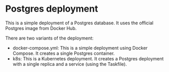 # Postgres deployment

This is a simple deployment of a Postgres database. It uses the official Postgres image from Docker Hub.

There are two variants of the deployment:

- docker-compose.yml: This is a simple deployment using Docker Compose. It creates a single Postgres container.
- k8s: This is a Kubernetes deployment. It creates a Postgres deployment with a single replica and a service (using the Taskfile).
